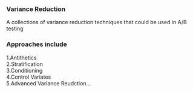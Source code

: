 ### Variance Reduction
A collections of variance reduction techniques that could be used in A/B testing

### Approaches include <br/>
  1.Antithetics <br/>
  2.Stratification <br/>
  3.Conditioning <br/>
  4.Control Variates <br/>
  5.Advanced Variance Reudction...<br/>
